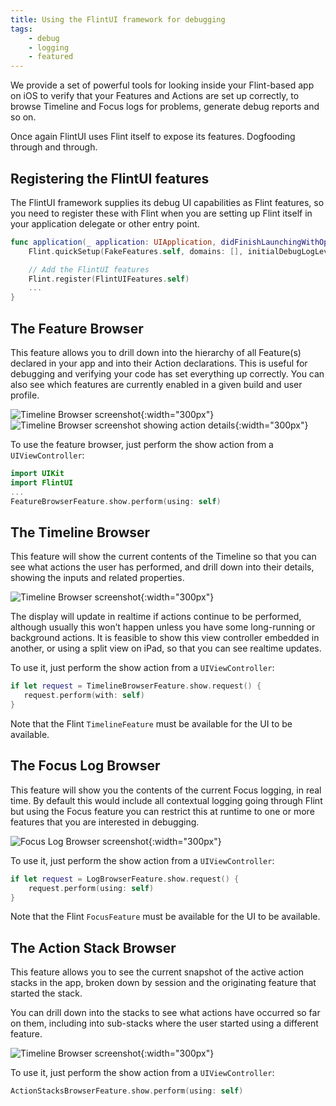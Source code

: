 ```yaml
---
title: Using the FlintUI framework for debugging
tags:
    - debug
	- logging
    - featured
---
```


We provide a set of powerful tools for looking inside your Flint-based app on iOS to verify that your Features and Actions are set up correctly, to browse Timeline and Focus logs for problems, generate debug reports and so on.

Once again FlintUI uses Flint itself to expose its features. Dogfooding through and through.

## Registering the FlintUI features

The FlintUI framework supplies its debug UI capabilities as Flint features, so you need to register these with Flint when you are setting up Flint itself in your application delegate or other entry point.

```swift
func application(_ application: UIApplication, didFinishLaunchingWithOptions launchOptions: [UIApplicationLaunchOptionsKey: Any]?) -> Bool {
    Flint.quickSetup(FakeFeatures.self, domains: [], initialDebugLogLevel: .debug, initialProductionLogLevel: .info)

    // Add the FlintUI features
    Flint.register(FlintUIFeatures.self)
    ...
}
```

## The Feature Browser

This feature allows you to drill down into the hierarchy of all Feature(s) declared in your app and into their Action declarations. This is useful for debugging and verifying your code has set everything up correctly. You can also see which features are currently enabled in a given build and user profile.

![Timeline Browser screenshot](images/features_screenshot.png){:width="300px"}
![Timeline Browser screenshot showing action details](images/features_screenshot_2.png){:width="300px"}

To use the feature browser, just perform the show action from a `UIViewController`:

```swift
import UIKit
import FlintUI
...
FeatureBrowserFeature.show.perform(using: self)
```

## The Timeline Browser

This feature will show the current contents of the Timeline so that you can see what actions the user has performed, and drill down into their details, showing the inputs and related properties.

![Timeline Browser screenshot](images/timeline_screenshot.png){:width="300px"}

The display will update in realtime if actions continue to be performed, although usually this won’t happen unless you have some long-running or background actions. It is feasible to show this view controller embedded in another, or using a split view on iPad, so that you can see realtime updates.

To use it, just perform the show action from a `UIViewController`:

```swift
if let request = TimelineBrowserFeature.show.request() {    
   request.perform(with: self)
}
```

Note that the Flint `TimelineFeature` must be available for the UI to be available.

## The Focus Log Browser

This feature will show you the contents of the current Focus logging, in real time. By default this would include all contextual logging going through Flint but using the Focus feature you can restrict this at runtime to one or more features that you are interested in debugging.

![Focus Log Browser screenshot](images/focus_screenshot.png){:width="300px"}

To use it, just perform the show action from a `UIViewController`:

```swift
if let request = LogBrowserFeature.show.request() {    
    request.perform(using: self)
}
```

Note that the Flint `FocusFeature` must be available for the UI to be available.

## The Action Stack Browser

This feature allows you to see the current snapshot of the active action stacks in the app, broken down by session and the originating feature that started the stack.

You can drill down into the stacks to see what actions have occurred so far on them, including into sub-stacks where the user started using a different feature.

![Timeline Browser screenshot](images/action_stack_screenshot.png){:width="300px"}

To use it, just perform the show action from a `UIViewController`:

```swift
ActionStacksBrowserFeature.show.perform(using: self)
```


